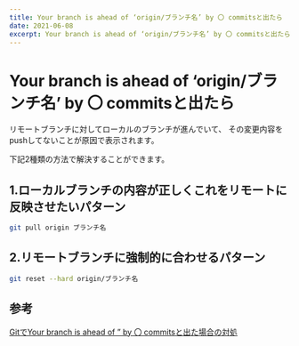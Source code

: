 ```yaml
---
title: Your branch is ahead of ‘origin/ブランチ名’ by 〇 commitsと出たら
date: 2021-06-08
excerpt: Your branch is ahead of ‘origin/ブランチ名’ by 〇 commitsと出たら
---
```


# Your branch is ahead of ‘origin/ブランチ名’ by 〇 commitsと出たら

リモートブランチに対してローカルのブランチが進んでいて、
その変更内容をpushしてないことが原因で表示されます。

下記2種類の方法で解決することができます。

## 1.ローカルブランチの内容が正しくこれをリモートに反映させたいパターン

```sh
git pull origin ブランチ名
```

## 2.リモートブランチに強制的に合わせるパターン

```sh
git reset --hard origin/ブランチ名
```

## 参考

[GitでYour branch is ahead of ” by 〇 commitsと出た場合の対処](https://www.nblog09.com/w/2019/01/24/git-ahead/)
